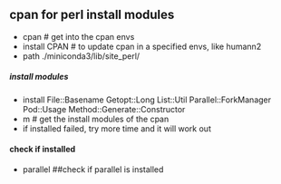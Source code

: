 ## cpan for perl install modules
- cpan  # get into the cpan envs
- install CPAN # to update cpan in a specified envs, like humann2
- path ./miniconda3/lib/site_perl/ 


##### install modules
- install File::Basename Getopt::Long List::Util Parallel::ForkManager Pod::Usage  Method::Generate::Constructor
- m   # get the install modules of the cpan
- if installed failed, try more time and it will work out

#### check if installed 
- parallel ##check if parallel is installed
